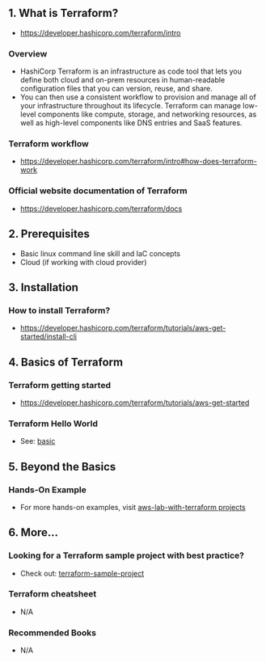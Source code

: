 ## 1. What is Terraform?

- https://developer.hashicorp.com/terraform/intro

### Overview

- HashiCorp Terraform is an infrastructure as code tool that lets you define both cloud and on-prem resources in human-readable configuration files that you can version, reuse, and share.
- You can then use a consistent workflow to provision and manage all of your infrastructure throughout its lifecycle. Terraform can manage low-level components like compute, storage, and networking resources, as well as high-level components like DNS entries and SaaS features.

### Terraform workflow

- https://developer.hashicorp.com/terraform/intro#how-does-terraform-work

### Official website documentation of Terraform

- https://developer.hashicorp.com/terraform/docs

## 2. Prerequisites

- Basic linux command line skill and IaC concepts
- Cloud (if working with cloud provider)

## 3. Installation

### How to install Terraform?

- https://developer.hashicorp.com/terraform/tutorials/aws-get-started/install-cli

## 4. Basics of Terraform

### Terraform getting started

- https://developer.hashicorp.com/terraform/tutorials/aws-get-started

### Terraform Hello World

- See: [basic](./basic/)

## 5. Beyond the Basics

### Hands-On Example

- For more hands-on examples, visit [aws-lab-with-terraform projects](https://github.com/nholuong/aws-lab-with-terraform)

## 6. More...

### Looking for a Terraform sample project with best practice?

- Check out: [terraform-sample-project](https://github.com/nholuong/terraform-sample-project)

### Terraform cheatsheet

- N/A

### Recommended Books

- N/A
